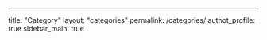 ---
title: "Category"
layout: "categories"
permalink: /categories/
authot_profile: true
sidebar_main: true
